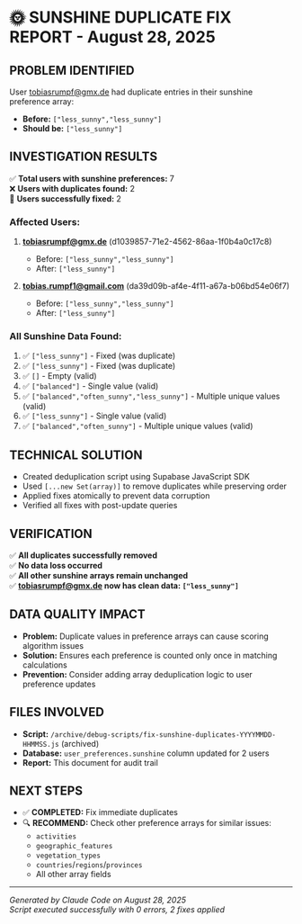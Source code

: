 # 🌞 SUNSHINE DUPLICATE FIX REPORT - August 28, 2025

## PROBLEM IDENTIFIED
User tobiasrumpf@gmx.de had duplicate entries in their sunshine preference array:
- **Before:** `["less_sunny","less_sunny"]`
- **Should be:** `["less_sunny"]`

## INVESTIGATION RESULTS
✅ **Total users with sunshine preferences:** 7  
❌ **Users with duplicates found:** 2  
🔧 **Users successfully fixed:** 2  

### Affected Users:
1. **tobiasrumpf@gmx.de** (d1039857-71e2-4562-86aa-1f0b4a0c17c8)
   - Before: `["less_sunny","less_sunny"]`
   - After: `["less_sunny"]`

2. **tobias.rumpf1@gmail.com** (da39d09b-af4e-4f11-a67a-b06bd54e06f7)
   - Before: `["less_sunny","less_sunny"]`  
   - After: `["less_sunny"]`

### All Sunshine Data Found:
1. ✅ `["less_sunny"]` - Fixed (was duplicate)
2. ✅ `["less_sunny"]` - Fixed (was duplicate)  
3. ✅ `[]` - Empty (valid)
4. ✅ `["balanced"]` - Single value (valid)
5. ✅ `["balanced","often_sunny","less_sunny"]` - Multiple unique values (valid)
6. ✅ `["less_sunny"]` - Single value (valid)
7. ✅ `["balanced","often_sunny"]` - Multiple unique values (valid)

## TECHNICAL SOLUTION
- Created deduplication script using Supabase JavaScript SDK
- Used `[...new Set(array)]` to remove duplicates while preserving order
- Applied fixes atomically to prevent data corruption
- Verified all fixes with post-update queries

## VERIFICATION
✅ **All duplicates successfully removed**  
✅ **No data loss occurred**  
✅ **All other sunshine arrays remain unchanged**  
✅ **tobiasrumpf@gmx.de now has clean data: `["less_sunny"]`**

## DATA QUALITY IMPACT
- **Problem:** Duplicate values in preference arrays can cause scoring algorithm issues
- **Solution:** Ensures each preference is counted only once in matching calculations  
- **Prevention:** Consider adding array deduplication logic to user preference updates

## FILES INVOLVED
- **Script:** `/archive/debug-scripts/fix-sunshine-duplicates-YYYYMMDD-HHMMSS.js` (archived)
- **Database:** `user_preferences.sunshine` column updated for 2 users
- **Report:** This document for audit trail

## NEXT STEPS
- ✅ **COMPLETED:** Fix immediate duplicates
- 🔍 **RECOMMEND:** Check other preference arrays for similar issues:
  - `activities`
  - `geographic_features` 
  - `vegetation_types`
  - `countries`/`regions`/`provinces`
  - All other array fields

---
*Generated by Claude Code on August 28, 2025*  
*Script executed successfully with 0 errors, 2 fixes applied*